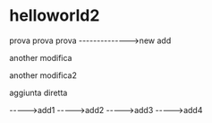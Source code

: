 # helloworld2
prova
prova prova
-------------->new add

another modifica

another modifica2

aggiunta diretta

----->add1
----->add2
----->add3
----->add4

